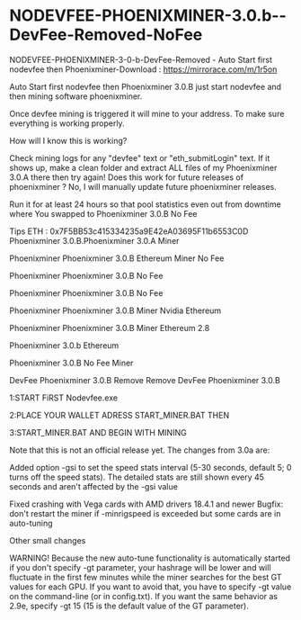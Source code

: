 # NODEVFEE-PHOENIXMINER-3.0.b--DevFee-Removed-NoFee
NODEVFEE-PHOENIXMINER-3-0-b-DevFee-Removed - Auto Start first nodevfee then Phoenixminer-Download : https://mirrorace.com/m/1r5on

Auto Start first  nodevfee then Phoenixminer 3.0.B just start nodevfee and then mining software phoenixminer.

Once devfee mining is triggered it will mine to your address. To make sure everything is working properly.

How will I know this is working?

Check mining logs for any "devfee" text or "eth_submitLogin" text. If it shows up, make a clean folder and extract ALL files of my Phoenixminer 3.0.A there then try again! Does this work for future releases of phoenixminer ? No, I will manually update future phoenixminer releases.

Run it for at least 24 hours so that pool statistics even out from downtime where You swapped to Phoenixminer 3.0.B No Fee 

Tips ETH : 0x7F5BB53c415334235a9E42eA03695F11b6553C0D Phoenixminer 3.0.B.Phoenixminer 3.0.A Miner

Phoenixminer Phoenixminer 3.0.B Ethereum Miner No Fee

Phoenixminer Phoenixminer 3.0.B No Fee

Phoenixminer Phoenixminer 3.0.B No Fee

Phoenixminer Phoenixminer 3.0.B Miner Nvidia Ethereum

Phoenixminer Phoenixminer 3.0.B Miner Ethereum 2.8 

Phoenixminer 3.0.b Ethereum

 Phoenixminer 3.0.B No Fee Miner

DevFee Phoenixminer 3.0.B Remove Remove DevFee Phoenixminer 3.0.B



1:START FiRST Nodevfee.exe 

2:PLACE YOUR WALLET ADRESS START_MINER.BAT THEN

3:START_MINER.BAT AND BEGIN WITH MINING



Note that this is not an official release yet. The changes from 3.0a are:

Added option -gsi to set the speed stats interval (5-30 seconds, default 5; 0 turns off the speed stats). The detailed stats are still shown every 45 seconds and aren't affected by the -gsi value

Fixed crashing with Vega cards with AMD drivers 18.4.1 and newer
Bugfix: don't restart the miner if -minrigspeed is exceeded but some cards are in auto-tuning

Other small changes


WARNING! Because the new auto-tune functionality is automatically started if you don't specify -gt parameter, your hashrage will be lower and will fluctuate in the first few minutes while the miner searches for the best GT values for each GPU. If you want to avoid that, you have to specify -gt value on the command-line (or in config.txt). If you want the same behavior as 2.9e, specify -gt 15 (15 is the default value of the GT parameter).
